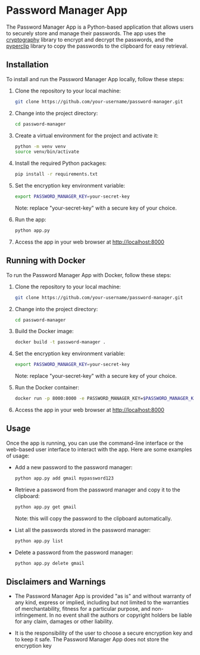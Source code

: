 # Password Manager App

The Password Manager App is a Python-based application that allows users to securely store and manage their passwords. The app uses the [cryptography](https://cryptography.io/en/latest/) library to encrypt and decrypt the passwords, and the [pyperclip](https://pypi.org/project/pyperclip/) library to copy the passwords to the clipboard for easy retrieval.

## Installation

To install and run the Password Manager App locally, follow these steps:

1. Clone the repository to your local machine:

   ```bash
   git clone https://github.com/your-username/password-manager.git
   ```

2. Change into the project directory:

   ```bash
   cd password-manager
   ```

3. Create a virtual environment for the project and activate it:

   ```bash
   python -m venv venv
   source venv/bin/activate
   ```

4. Install the required Python packages:

   ```bash
   pip install -r requirements.txt
   ```

5. Set the encryption key environment variable:

   ```bash
   export PASSWORD_MANAGER_KEY=your-secret-key
   ```

   Note: replace "your-secret-key" with a secure key of your choice.

6. Run the app:

   ```bash
   python app.py
   ```

7. Access the app in your web browser at [http://localhost:8000](http://localhost:8000)

## Running with Docker

To run the Password Manager App with Docker, follow these steps:

1. Clone the repository to your local machine:

   ```bash
   git clone https://github.com/your-username/password-manager.git
   ```

2. Change into the project directory:

   ```bash
   cd password-manager
   ```

3. Build the Docker image:

   ```bash
   docker build -t password-manager .
   ```

4. Set the encryption key environment variable:

   ```bash
   export PASSWORD_MANAGER_KEY=your-secret-key
   ```

   Note: replace "your-secret-key" with a secure key of your choice.

5. Run the Docker container:

   ```bash
   docker run -p 8000:8000 -e PASSWORD_MANAGER_KEY=$PASSWORD_MANAGER_KEY password-manager
   ```

6. Access the app in your web browser at [http://localhost:8000](http://localhost:8000)

## Usage

Once the app is running, you can use the command-line interface or the web-based user interface to interact with the app. Here are some examples of usage:

- Add a new password to the password manager:

  ```bash
  python app.py add gmail mypassword123
  ```

- Retrieve a password from the password manager and copy it to the clipboard:

  ```bash
  python app.py get gmail
  ```

  Note: this will copy the password to the clipboard automatically.

- List all the passwords stored in the password manager:

  ```bash
  python app.py list
  ```

- Delete a password from the password manager:

  ```bash
  python app.py delete gmail
  ```

## Disclaimers and Warnings

- The Password Manager App is provided "as is" and without warranty of any kind, express or implied, including but not limited to the warranties of merchantability, fitness for a particular purpose, and non-infringement. In no event shall the authors or copyright holders be liable for any claim, damages or other liability.

- It is the responsibility of the user to choose a secure encryption key and to keep it safe. The Password Manager App does not store the encryption key
